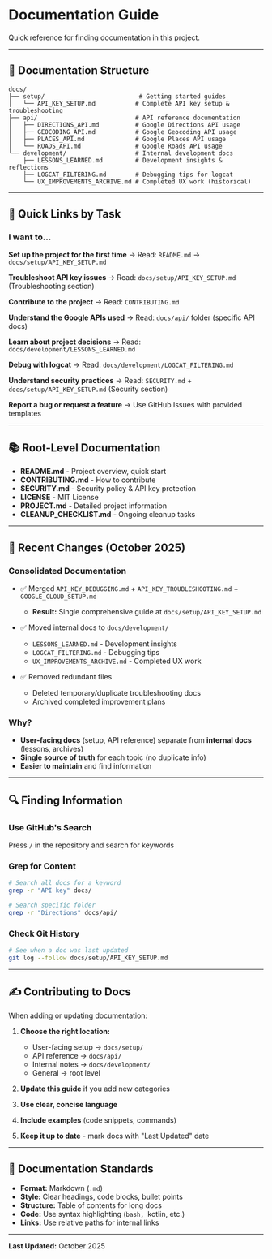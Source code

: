 # Documentation Guide

Quick reference for finding documentation in this project.

---

## 📁 Documentation Structure

```
docs/
├── setup/                          # Getting started guides
│   └── API_KEY_SETUP.md           # Complete API key setup & troubleshooting
├── api/                           # API reference documentation
│   ├── DIRECTIONS_API.md          # Google Directions API usage
│   ├── GEOCODING_API.md           # Google Geocoding API usage
│   ├── PLACES_API.md              # Google Places API usage
│   └── ROADS_API.md               # Google Roads API usage
└── development/                   # Internal development docs
    ├── LESSONS_LEARNED.md         # Development insights & reflections
    ├── LOGCAT_FILTERING.md        # Debugging tips for logcat
    └── UX_IMPROVEMENTS_ARCHIVE.md # Completed UX work (historical)
```

---

## 🎯 Quick Links by Task

### I want to...

**Set up the project for the first time**
→ Read: `README.md` → `docs/setup/API_KEY_SETUP.md`

**Troubleshoot API key issues**
→ Read: `docs/setup/API_KEY_SETUP.md` (Troubleshooting section)

**Contribute to the project**
→ Read: `CONTRIBUTING.md`

**Understand the Google APIs used**
→ Read: `docs/api/` folder (specific API docs)

**Learn about project decisions**
→ Read: `docs/development/LESSONS_LEARNED.md`

**Debug with logcat**
→ Read: `docs/development/LOGCAT_FILTERING.md`

**Understand security practices**
→ Read: `SECURITY.md` + `docs/setup/API_KEY_SETUP.md` (Security section)

**Report a bug or request a feature**
→ Use GitHub Issues with provided templates

---

## 📚 Root-Level Documentation

- **README.md** - Project overview, quick start
- **CONTRIBUTING.md** - How to contribute
- **SECURITY.md** - Security policy & API key protection
- **LICENSE** - MIT License
- **PROJECT.md** - Detailed project information
- **CLEANUP_CHECKLIST.md** - Ongoing cleanup tasks

---

## 🧹 Recent Changes (October 2025)

### Consolidated Documentation
- ✅ Merged `API_KEY_DEBUGGING.md` + `API_KEY_TROUBLESHOOTING.md` + `GOOGLE_CLOUD_SETUP.md`
  - **Result:** Single comprehensive guide at `docs/setup/API_KEY_SETUP.md`
  
- ✅ Moved internal docs to `docs/development/`
  - `LESSONS_LEARNED.md` - Development insights
  - `LOGCAT_FILTERING.md` - Debugging tips
  - `UX_IMPROVEMENTS_ARCHIVE.md` - Completed UX work

- ✅ Removed redundant files
  - Deleted temporary/duplicate troubleshooting docs
  - Archived completed improvement plans

### Why?
- **User-facing docs** (setup, API reference) separate from **internal docs** (lessons, archives)
- **Single source of truth** for each topic (no duplicate info)
- **Easier to maintain** and find information

---

## 🔍 Finding Information

### Use GitHub's Search
Press `/` in the repository and search for keywords

### Grep for Content
```bash
# Search all docs for a keyword
grep -r "API key" docs/

# Search specific folder
grep -r "Directions" docs/api/
```

### Check Git History
```bash
# See when a doc was last updated
git log --follow docs/setup/API_KEY_SETUP.md
```

---

## ✍️ Contributing to Docs

When adding or updating documentation:

1. **Choose the right location:**
   - User-facing setup → `docs/setup/`
   - API reference → `docs/api/`
   - Internal notes → `docs/development/`
   - General → root level

2. **Update this guide** if you add new categories

3. **Use clear, concise language**

4. **Include examples** (code snippets, commands)

5. **Keep it up to date** - mark docs with "Last Updated" date

---

## 📝 Documentation Standards

- **Format:** Markdown (`.md`)
- **Style:** Clear headings, code blocks, bullet points
- **Structure:** Table of contents for long docs
- **Code:** Use syntax highlighting (```bash, ```kotlin, etc.)
- **Links:** Use relative paths for internal links

---

**Last Updated:** October 2025  
